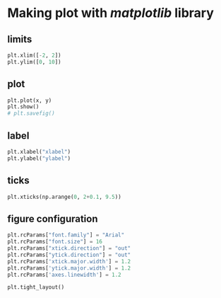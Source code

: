 # Making plot with *matplotlib* library


## limits
```python
plt.xlim([-2, 2])
plt.ylim([0, 10])
```

## plot
```python
plt.plot(x, y)
plt.show()
# plt.savefig()
```

## label
```python
plt.xlabel("xlabel")
plt.ylabel("ylabel")
```

## ticks
```python
plt.xticks(np.arange(0, 2+0.1, 9.5))
```

## figure configuration
```python
plt.rcParams["font.family"] = "Arial"
plt.rcParams["font.size"] = 16
plt.rcParams["xtick.direction"] = "out"
plt.rcParams["ytick.direction"] = "out"
plt.rcParams['xtick.major.width'] = 1.2
plt.rcParams['ytick.major.width'] = 1.2
plt.rcParams['axes.linewidth'] = 1.2

plt.tight_layout()
```
